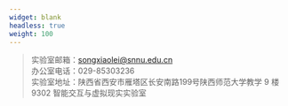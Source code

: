 ```yaml
---
widget: blank
headless: true
weight: 100
---
```


> 实验室邮箱：songxiaolei@snnu.edu.cn
> <br>
> 办公室电话：029-85303236
> <br>
> 实验室地址：陕西省西安市雁塔区长安南路199号陕西师范大学教学 9 楼 9302 智能交互与虚拟现实实验室